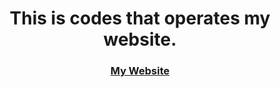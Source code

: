 <h1 align="center">This is codes that operates my website.</h1>



<h3 align="center"><a href="https://itshellboy.tk">My Website</a></h3>

